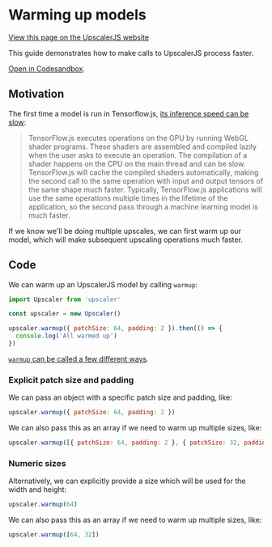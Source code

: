 # Warming up models

<a class="docs-link" href="https://upscalerjs.com/documentation/guides/browser/performance/warmup">View this page on the UpscalerJS website</a>

This guide demonstrates how to make calls to UpscalerJS process faster.

<a href="https://githubbox.com/thekevinscott/upscalerjs/tree/main/examples/warmup?file=index.js&title=UpscalerJS: Warmup Example">Open in Codesandbox</a>.

## Motivation

The first time a model is run in Tensorflow.js, [its inference speed can be slow](https://www.tensorflow.org/js/guide/platform_environment#shader_compilation_texture_uploads):

> TensorFlow.js executes operations on the GPU by running WebGL shader programs. These shaders are assembled and compiled lazily when the user asks to execute an operation. The compilation of a shader happens on the CPU on the main thread and can be slow. TensorFlow.js will cache the compiled shaders automatically, making the second call to the same operation with input and output tensors of the same shape much faster. Typically, TensorFlow.js applications will use the same operations multiple times in the lifetime of the application, so the second pass through a machine learning model is much faster.

If we know we'll be doing multiple upscales, we can first warm up our model, which will make subsequent upscaling operations much faster.

## Code

We can warm up an UpscalerJS model by calling `warmup`:

```javascript
import Upscaler from 'upscaler'

const upscaler = new Upscaler()

upscaler.warmup({ patchSize: 64, padding: 2 }).then(() => {
  console.log('All warmed up')
})
```

[`warmup` can be called a few different ways](/documentation/api/warmup).

### Explicit patch size and padding

We can pass an object with a specific patch size and padding, like:

```javascript
upscaler.warmup({ patchSize: 64, padding: 2 })
```

We can also pass this as an array if we need to warm up multiple sizes, like:

```javascript
upscaler.warmup([{ patchSize: 64, padding: 2 }, { patchSize: 32, padding: 2 }])
```

### Numeric sizes

Alternatively, we can explicitly provide a size which will be used for the width and height:

```javascript
upscaler.warmup(64)
```

We can also pass this as an array if we need to warm up multiple sizes, like:

```javascript
upscaler.warmup([64, 32])
```
